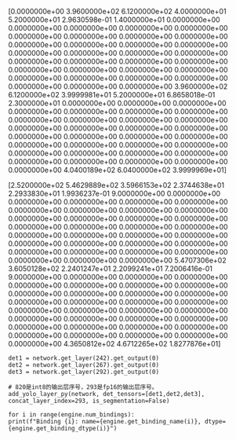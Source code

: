 [0.0000000e+00 3.9600000e+02 6.1200000e+02 4.0000000e+01 5.2000000e+01
 2.9630598e-01 1.4000000e+01 0.0000000e+00 0.0000000e+00 0.0000000e+00
 0.0000000e+00 0.0000000e+00 0.0000000e+00 0.0000000e+00 0.0000000e+00
 0.0000000e+00 0.0000000e+00 0.0000000e+00 0.0000000e+00 0.0000000e+00
 0.0000000e+00 0.0000000e+00 0.0000000e+00 0.0000000e+00 0.0000000e+00
 0.0000000e+00 0.0000000e+00 0.0000000e+00 0.0000000e+00 0.0000000e+00
 0.0000000e+00 0.0000000e+00 0.0000000e+00 0.0000000e+00 0.0000000e+00
 0.0000000e+00 0.0000000e+00 0.0000000e+00 0.0000000e+00 3.9600000e+02
 6.1200000e+02 3.9999981e+01 5.2000000e+01 6.8658018e-01 2.3000000e+01
 0.0000000e+00 0.0000000e+00 0.0000000e+00 0.0000000e+00 0.0000000e+00
 0.0000000e+00 0.0000000e+00 0.0000000e+00 0.0000000e+00 0.0000000e+00
 0.0000000e+00 0.0000000e+00 0.0000000e+00 0.0000000e+00 0.0000000e+00
 0.0000000e+00 0.0000000e+00 0.0000000e+00 0.0000000e+00 0.0000000e+00
 0.0000000e+00 0.0000000e+00 0.0000000e+00 0.0000000e+00 0.0000000e+00
 0.0000000e+00 0.0000000e+00 0.0000000e+00 0.0000000e+00 0.0000000e+00
 0.0000000e+00 0.0000000e+00 4.0400189e+02 6.0400000e+02 3.9999969e+01]


 [2.5200000e+02 5.4629889e+02 3.5966153e+02 2.3744638e+01 2.2933830e+01
 1.9936237e-01 9.0000000e+00 0.0000000e+00 0.0000000e+00 0.0000000e+00
 0.0000000e+00 0.0000000e+00 0.0000000e+00 0.0000000e+00 0.0000000e+00
 0.0000000e+00 0.0000000e+00 0.0000000e+00 0.0000000e+00 0.0000000e+00
 0.0000000e+00 0.0000000e+00 0.0000000e+00 0.0000000e+00 0.0000000e+00
 0.0000000e+00 0.0000000e+00 0.0000000e+00 0.0000000e+00 0.0000000e+00
 0.0000000e+00 0.0000000e+00 0.0000000e+00 0.0000000e+00 0.0000000e+00
 0.0000000e+00 0.0000000e+00 0.0000000e+00 0.0000000e+00 5.4707306e+02
 3.6050128e+02 2.2401247e+01 2.2099241e+01 7.2006416e-01 9.0000000e+00
 0.0000000e+00 0.0000000e+00 0.0000000e+00 0.0000000e+00 0.0000000e+00
 0.0000000e+00 0.0000000e+00 0.0000000e+00 0.0000000e+00 0.0000000e+00
 0.0000000e+00 0.0000000e+00 0.0000000e+00 0.0000000e+00 0.0000000e+00
 0.0000000e+00 0.0000000e+00 0.0000000e+00 0.0000000e+00 0.0000000e+00
 0.0000000e+00 0.0000000e+00 0.0000000e+00 0.0000000e+00 0.0000000e+00
 0.0000000e+00 0.0000000e+00 0.0000000e+00 0.0000000e+00 0.0000000e+00
 0.0000000e+00 0.0000000e+00 4.3650812e+02 4.6712265e+02 1.8277876e+01]

    det1 = network.get_layer(242).get_output(0)
    det2 = network.get_layer(267).get_output(0)
    det3 = network.get_layer(292).get_output(0)

    # 820是int8的输出层序号，293是fp16的输出层序号。
    add_yolo_layer_py(network, det_tensors=[det1,det2,det3], concat_layer_index=293, is_segmentation=False)

    for i in range(engine.num_bindings):
    print(f"Binding {i}: name={engine.get_binding_name(i)}, dtype={engine.get_binding_dtype(i)}")
